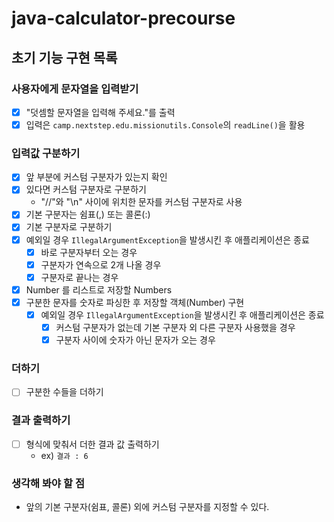 # java-calculator-precourse

## 초기 기능 구현 목록

### 사용자에게 문자열을 입력받기

- [x] "덧셈할 문자열을 입력해 주세요."를 출력
- [x] 입력은 `camp.nextstep.edu.missionutils.Console`의 `readLine()`을 활용

### 입력값 구분하기

- [x] 앞 부분에 커스텀 구분자가 있는지 확인
- [x] 있다면 커스텀 구분자로 구분하기
    - "//"와 "\n" 사이에 위치한 문자를 커스텀 구분자로 사용
- [x] 기본 구분자는 쉼표(,) 또는 콜론(:)
- [x] 기본 구분자로 구분하기
- [x] 예외일 경우 `IllegalArgumentException`을 발생시킨 후 애플리케이션은 종료
    - [x] 바로 구분자부터 오는 경우
    - [x] 구분자가 연속으로 2개 나올 경우
    - [x] 구분자로 끝나는 경우
- [x] Number 를 리스트로 저장할 Numbers
- [x] 구분한 문자를 숫자로 파싱한 후 저장할 객체(Number) 구현
    - [x] 예외일 경우 `IllegalArgumentException`을 발생시킨 후 애플리케이션은 종료
        - [x] 커스텀 구분자가 없는데 기본 구분자 외 다른 구분자 사용했을 경우
        - [x] 구분자 사이에 숫자가 아닌 문자가 오는 경우

### 더하기

- [ ] 구분한 수들을 더하기

### 결과 출력하기

- [ ] 형식에 맞춰서 더한 결과 값 출력하기
    - ex) `결과 : 6`

### 생각해 봐야 할 점

- 앞의 기본 구분자(쉼표, 콜론) 외에 커스텀 구분자를 지정할 수 있다.
